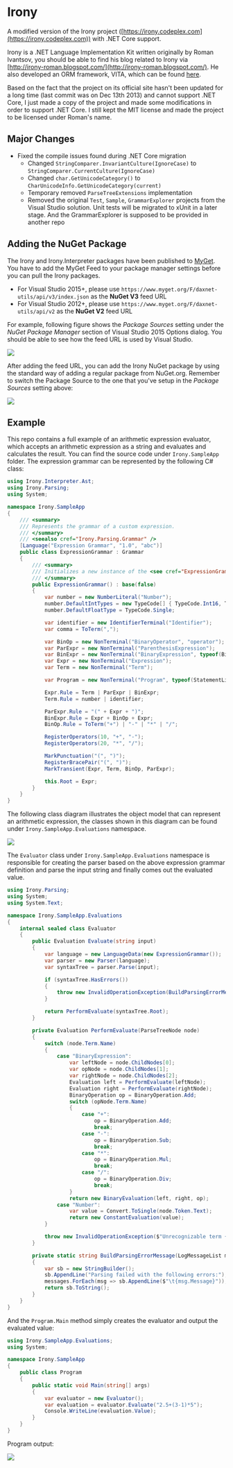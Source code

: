 # Irony
A modified version of the Irony project ([https://irony.codeplex.com](https://irony.codeplex.com)) with .NET Core support.

Irony is a .NET Language Implementation Kit written originally by Roman Ivantsov, you should be able to find his blog related to Irony via [http://irony-roman.blogspot.com/](http://irony-roman.blogspot.com/). He also developed an ORM framework, VITA, which can be found [here](http://vita.codeplex.com/ "here").

Based on the fact that the project on its official site hasn't been updated for a long time (last commit was on Dec 13th 2013) and cannot support .NET Core, I just made a copy of the project and made some modifications in order to support .NET Core. I still kept the MIT license and made the project to be licensed under Roman's name.  

## Major Changes
- Fixed the compile issues found during .NET Core migration
	- Changed `StringComparer.InvariantCulture(IgnoreCase)` to `StringComparer.CurrentCulture(IgnoreCase)`
	- Changed `char.GetUnicodeCategory()` to `CharUnicodeInfo.GetUnicodeCategory(current)`
	- Temporary removed `ParseTreeExtensions` implementation
	- Removed the original `Test`, `Sample`, `GrammarExplorer` projects from the Visual Studio solution. Unit tests will be migrated to xUnit in a later stage. And the GrammarExplorer is supposed to be provided in another repo

## Adding the NuGet Package
The Irony and Irony.Interpreter packages have been published to [MyGet](https://www.myget.org/ "MyGet"). You have to add the MyGet Feed to your package manager settings before you can pull the Irony packages.

- For Visual Studio 2015+, please use `https://www.myget.org/F/daxnet-utils/api/v3/index.json` as the **NuGet V3** feed URL
- For Visual Studio 2012+, please use `https://www.myget.org/F/daxnet-utils/api/v2` as the **NuGet V2** feed URL

For example, following figure shows the _Package Sources_ setting under the _NuGet Package Manager_ section of Visual Studio 2015 Options dialog. You should be able to see how the feed URL is used by Visual Studio.

![](https://raw.githubusercontent.com/daxnet/irony/master/doc/VS2015Options.png)

After adding the feed URL, you can add the Irony NuGet package by using the standard way of adding a regular package from NuGet.org. Remember to switch the Package Source to the one that you've setup in the _Package Sources_ setting above:

![](https://raw.githubusercontent.com/daxnet/irony/master/doc/VS2015AddIronyPkg.png)

## Example
This repo contains a full example of an arithmetic expression evaluator, which accepts an arithmetic expression as a string and evaluates and calculates the result. You can find the source code under `Irony.SampleApp` folder. The expression grammar can be represented by the following C# class:

```cs
using Irony.Interpreter.Ast;
using Irony.Parsing;
using System;

namespace Irony.SampleApp
{
    /// <summary>
    /// Represents the grammar of a custom expression.
    /// </summary>
    /// <seealso cref="Irony.Parsing.Grammar" />
    [Language("Expression Grammar", "1.0", "abc")]
    public class ExpressionGrammar : Grammar
    {
        /// <summary>
        /// Initializes a new instance of the <see cref="ExpressionGrammar"/> class.
        /// </summary>
        public ExpressionGrammar() : base(false)
        {
            var number = new NumberLiteral("Number");
            number.DefaultIntTypes = new TypeCode[] { TypeCode.Int16, TypeCode.Int32, TypeCode.Int64 };
            number.DefaultFloatType = TypeCode.Single;

            var identifier = new IdentifierTerminal("Identifier");
            var comma = ToTerm(",");

            var BinOp = new NonTerminal("BinaryOperator", "operator");
            var ParExpr = new NonTerminal("ParenthesisExpression");
            var BinExpr = new NonTerminal("BinaryExpression", typeof(BinaryOperationNode));
            var Expr = new NonTerminal("Expression");
            var Term = new NonTerminal("Term");

            var Program = new NonTerminal("Program", typeof(StatementListNode));

            Expr.Rule = Term | ParExpr | BinExpr;
            Term.Rule = number | identifier;

            ParExpr.Rule = "(" + Expr + ")";
            BinExpr.Rule = Expr + BinOp + Expr;
            BinOp.Rule = ToTerm("+") | "-" | "*" | "/";

            RegisterOperators(10, "+", "-");
            RegisterOperators(20, "*", "/");

            MarkPunctuation("(", ")");
            RegisterBracePair("(", ")");
            MarkTransient(Expr, Term, BinOp, ParExpr);

            this.Root = Expr;
        }
    }
}

```
The following class diagram illustrates the object model that can represent an arithmetic expression, the classes shown in this diagram can be found under `Irony.SampleApp.Evaluations` namespace.

![](https://raw.githubusercontent.com/daxnet/irony/master/doc/ClassDiagram.png)

The `Evaluator` class under `Irony.SampleApp.Evaluations` namespace is responsible for creating the parser based on the above expression grammar definition and parse the input string and finally comes out the evaluated value.

```cs
using Irony.Parsing;
using System;
using System.Text;

namespace Irony.SampleApp.Evaluations
{
    internal sealed class Evaluator
    {
        public Evaluation Evaluate(string input)
        {
            var language = new LanguageData(new ExpressionGrammar());
            var parser = new Parser(language);
            var syntaxTree = parser.Parse(input);

            if (syntaxTree.HasErrors())
            {
                throw new InvalidOperationException(BuildParsingErrorMessage(syntaxTree.ParserMessages));
            }

            return PerformEvaluate(syntaxTree.Root);
        }

        private Evaluation PerformEvaluate(ParseTreeNode node)
        {
            switch (node.Term.Name)
            {
                case "BinaryExpression":
                    var leftNode = node.ChildNodes[0];
                    var opNode = node.ChildNodes[1];
                    var rightNode = node.ChildNodes[2];
                    Evaluation left = PerformEvaluate(leftNode);
                    Evaluation right = PerformEvaluate(rightNode);
                    BinaryOperation op = BinaryOperation.Add;
                    switch (opNode.Term.Name)
                    {
                        case "+":
                            op = BinaryOperation.Add;
                            break;
                        case "-":
                            op = BinaryOperation.Sub;
                            break;
                        case "*":
                            op = BinaryOperation.Mul;
                            break;
                        case "/":
                            op = BinaryOperation.Div;
                            break;
                    }
                    return new BinaryEvaluation(left, right, op);
                case "Number":
                    var value = Convert.ToSingle(node.Token.Text);
                    return new ConstantEvaluation(value);
            }

            throw new InvalidOperationException($"Unrecognizable term {node.Term.Name}.");
        }

        private static string BuildParsingErrorMessage(LogMessageList messages)
        {
            var sb = new StringBuilder();
            sb.AppendLine("Parsing failed with the following errors:");
            messages.ForEach(msg => sb.AppendLine($"\t{msg.Message}"));
            return sb.ToString();
        }
    }
}

```
And the `Program.Main` method simply creates the evaluator and output the evaluated value:

```cs
using Irony.SampleApp.Evaluations;
using System;

namespace Irony.SampleApp
{
    public class Program
    {
        public static void Main(string[] args)
        {
            var evaluator = new Evaluator();
            var evaluation = evaluator.Evaluate("2.5+(3-1)*5");
            Console.WriteLine(evaluation.Value);
        }
    }
}

```

Program output:

![](https://raw.githubusercontent.com/daxnet/irony/master/doc/ProgramOutput.png)
